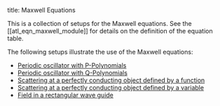 title: Maxwell Equations

This is a collection of setups for the Maxwell equations.
See the [[atl_eqn_maxwell_module]] for details on the definition of the
equation table.

The following setups illustrate the use of the Maxwell equations:

* [Periodic oscillator with P-Polynomials](periodic_oscillator_P8_3D)
* [Periodic oscillator with Q-Polynomials](periodic_oscillator_Q8_3D)
* [Scattering at a perfectly conducting object defined by a function](pec_scatter_inhomogenous_matFun_Q8_3D)
* [Scattering at a perfectly conducting object defined by a variable](pec_scatter_inhomogenous_matVar_Q8_3D)
* [Field in a rectangular wave guide](rectangular_wave_Q8_3D)
